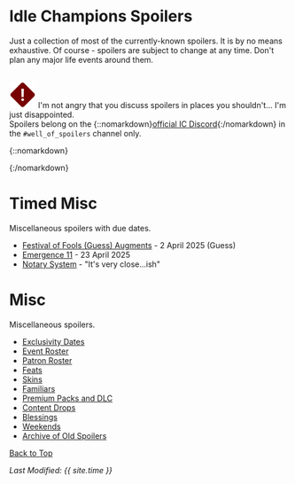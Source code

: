 # Idle Champions Spoilers

Just a collection of most of the currently-known spoilers. It is by no means exhaustive. Of course - spoilers are subject to change at any time. Don't plan any major life events around them.

<br/><span class="spoilerWarningRow">
<span class="spoilerWarningIcon">![Warning Icon](images/general/warning.png)</span>
<span class="spoilerWarning">I'm not angry that you discuss spoilers in places you shouldn't... I'm just disappointed.<br/>Spoilers belong on the {::nomarkdown}<a href="https://discord.gg/idlechampions" target="_blank">official IC Discord</a>{:/nomarkdown} in the `#well_of_spoilers` channel only.</span>
<span style="display:flex;position:absolute;bottom:-50px;right:0;color:var(--TangerineYellow);">
    <input type="checkbox" onClick="changeIndexVersion()" id="sortByEvents">
    <label class="switch" for="eventsVersion">Sort by Event Schedule</label>
</span>
</span>

{::nomarkdown}

<div id="events_v1" hidden>

{:/nomarkdown}

# New Event Champions

These are the event champions that are upcoming and all the information we know about them.

<span class="indexChampionTableColumn">
{::nomarkdown}
<a href="grimm.html">
{:/nomarkdown}
    <span class="indexChampionTableRow">
        <span class="indexChampionTableIcon">
            ![Grimm Portrait Icon](images/grimm/portrait.png)
        </span>
        <span class="indexChampionTableInfo">
            <span class="indexChampionTableChampion">
                Grimm
            </span>
            <span class="indexChampionTableEvent">
                <span class="indexChampionTableNoLink">Human Barbarian</span>
            </span>
            <span class="indexChampionTableEvent">
                <span class="indexChampionTableNoLink">Festival of Fools - 2 April 2025</span>
            </span>
        </span>
        <span class="indexChampionTableAttack">
            ![Melee Attack Icon](images/general/icon_melee.png)
        </span>
    </span>
{::nomarkdown}
</a>
{:/nomarkdown}
{::nomarkdown}
<a href="vlithryn.html">
{:/nomarkdown}
    <span class="indexChampionTableRow">
        <span class="indexChampionTableIcon">
            ![Vlithryn Portrait Icon](images/vlithryn/portrait.png)
        </span>
        <span class="indexChampionTableInfo">
            <span class="indexChampionTableChampion">
                Vlithryn
            </span>
            <span class="indexChampionTableEvent">
                <span class="indexChampionTableNoLink">Triton Cleric of Awful Ones (Guess)</span>
            </span>
            <span class="indexChampionTableEvent">
                <span class="indexChampionTableNoLink">The Great Modron March - 7 May 2025</span>
            </span>
        </span>
        <span class="indexChampionTableAttack">
            ![Melee Attack Icon](images/general/icon_melee.png)
        </span>
    </span>
{::nomarkdown}
</a>
{:/nomarkdown}
{::nomarkdown}
<a href="hank.html">
{:/nomarkdown}
    <span class="indexChampionTableRow">
        <span class="indexChampionTableIcon">
            ![Unknown or Missing Portrait Icon](images/general/unknown_champion.png)
        </span>
        <span class="indexChampionTableInfo">
            <span class="indexChampionTableChampion">
                Hank
            </span>
            <span class="indexChampionTableEvent">
                <span class="indexChampionTableNoLink">Human Ranger of Saturday Morning Squad (Guess)</span>
            </span>
            <span class="indexChampionTableEvent">
                <span class="indexChampionTableNoLink">Dragondown - 4 June 2025</span>
            </span>
        </span>
    </span>
{::nomarkdown}
</a>
{:/nomarkdown}
</span>

# New Evergreen Champion

The upcoming Evergreen champion we're aware of.

<span class="indexChampionTableColumn">
{::nomarkdown}
<a href="windfall.html">
{:/nomarkdown}
    <span class="indexChampionTableRow">
        <span class="indexChampionTableIcon">
            ![Windfall Portrait Icon](images/windfall/portrait.png)
        </span>
        <span class="indexChampionTableInfo">
            <span class="indexChampionTableChampion">
                Windfall
            </span>
            <span class="indexChampionTableEvent">
                <span class="indexChampionTableNoLink">Tiefling Bard (Guess)</span>
            </span>
            <span class="indexChampionTableEvent">
                <span class="indexChampionTableNoLink">Vecna 8 - 28 May 2025 (Guess)</span>
            </span>
        </span>
    </span>
{::nomarkdown}
</a>
{:/nomarkdown}
</span>

# Reworked Champions

A list of champions that will be seeing reworks in upcoming events.

<span class="indexChampionTableColumn">
{::nomarkdown}
<a href="beadle.html">
{:/nomarkdown}
    <span class="indexChampionTableRow">
        <span class="indexChampionTableIcon">
            ![Beadle & Grimm Portrait Icon](images/beadle/portrait.png)
        </span>
        <span class="indexChampionTableInfo">
            <span class="indexChampionTableChampion">
                Beadle
            </span>
            <span class="indexChampionTableEvent">
                <span class="indexChampionTableNoLink">Dwarf Rogue / Wizard</span>
            </span>
            <span class="indexChampionTableEvent">
                <span class="indexChampionTableNoLink">Festival of Fools - 2 April 2025</span>
            </span>
        </span>
        <span class="indexChampionTableAttack">
            ![Magic Attack Icon](images/general/icon_magic.png)
            ![Melee Attack Icon](images/general/icon_melee.png)
        </span>
    </span>
{::nomarkdown}
</a>
{:/nomarkdown}
{::nomarkdown}
<a href="yorven.html">
{:/nomarkdown}
    <span class="indexChampionTableRow">
        <span class="indexChampionTableIcon">
            ![Yorven Springpaw Portrait Icon](images/yorven/portrait.png)
        </span>
        <span class="indexChampionTableInfo">
            <span class="indexChampionTableChampion">
                Yorven Springpaw
            </span>
            <span class="indexChampionTableEvent">
                <span class="indexChampionTableNoLink">Harengon Barbarian / Druid</span>
            </span>
            <span class="indexChampionTableEvent">
                <span class="indexChampionTableNoLink">The Great Modron March - 14 May 2025 (Worst the Wait Augment (Guess))</span>
            </span>
        </span>
        <span class="indexChampionTableAttack">
            ![Melee Attack Icon](images/general/icon_melee.png)
        </span>
    </span>
{::nomarkdown}
</a>
{:/nomarkdown}
    <span class="indexChampionTableRowNoHover">
        <span class="indexChampionTableIcon">
            ![Krond Portrait Icon](images/krond/portrait.png)
        </span>
        <span class="indexChampionTableInfo">
            <span class="indexChampionTableChampion">
                Krond
            </span>
            <span class="indexChampionTableEvent">
                <span class="indexChampionTableNoLink">Half-Orc Fighter</span>
            </span>
            <span class="indexChampionTableEvent">
                <span class="indexChampionTableNoLink">Dragondown - 11 June 2025 (Worst the Wait Augment (Guess)) (Guess)</span>
            </span>
        </span>
        <span class="indexChampionTableAttack">
            ![Magic Attack Icon](images/general/icon_magic.png)
            ![Melee Attack Icon](images/general/icon_melee.png)
        </span>
    </span>
</span>

{::nomarkdown}

</div><div id="events_v2" hidden>

{:/nomarkdown}

# Champions

These are the upcoming new and reworked champions and where they'll be found.

<div markdown="1" class="abilityBorder"><div markdown="1" style="padding-left:8px">
## Festival of Fools - 2 April 2025
<span class="indexChampionTableColumn" style="margin:-15px 0 -20px -8px">
{::nomarkdown}
<a href="grimm.html">
{:/nomarkdown}
    <span class="indexChampionTableRow">
        <span class="indexChampionTableIcon">
            ![Grimm Portrait Icon](images/grimm/portrait.png)
        </span>
        <span class="indexChampionTableInfo">
            <span class="indexChampionTableChampion">
                Grimm
            </span>
            <span class="indexChampionTableEvent">
                <span class="indexChampionTableNoLink">Human Barbarian</span>
            </span>
        </span>
        <span class="indexChampionTableType indexChampionTableNoLink">
            Renework 💫
        </span>
        <span class="indexChampionTableAttack">
            ![Melee Attack Icon](images/general/icon_melee.png)
        </span>
    </span>
{::nomarkdown}
</a>
{:/nomarkdown}
{::nomarkdown}
<a href="beadle.html">
{:/nomarkdown}
    <span class="indexChampionTableRow">
        <span class="indexChampionTableIcon">
            ![Beadle & Grimm Portrait Icon](images/beadle/portrait.png)
        </span>
        <span class="indexChampionTableInfo">
            <span class="indexChampionTableChampion">
                Beadle
            </span>
            <span class="indexChampionTableEvent">
                <span class="indexChampionTableNoLink">Dwarf Rogue / Wizard</span>
            </span>
        </span>
        <span class="indexChampionTableType indexChampionTableNoLink">
            Rework ♻️
        </span>
        <span class="indexChampionTableAttack">
            ![Magic Attack Icon](images/general/icon_magic.png)
            ![Melee Attack Icon](images/general/icon_melee.png)
        </span>
    </span>
{::nomarkdown}
</a>
{:/nomarkdown}
</span>
</div></div>
<div markdown="1" class="abilityBorder"><div markdown="1" style="padding-left:8px">
## The Great Modron March - 7 May 2025
<span class="indexChampionTableColumn" style="margin:-15px 0 -20px -8px">
{::nomarkdown}
<a href="vlithryn.html">
{:/nomarkdown}
    <span class="indexChampionTableRow">
        <span class="indexChampionTableIcon">
            ![Vlithryn Portrait Icon](images/vlithryn/portrait.png)
        </span>
        <span class="indexChampionTableInfo">
            <span class="indexChampionTableChampion">
                Vlithryn
            </span>
            <span class="indexChampionTableEvent">
                <span class="indexChampionTableNoLink">Triton Cleric of Awful Ones (Guess)</span>
            </span>
        </span>
        <span class="indexChampionTableType indexChampionTableNoLink">
            New ⭐
        </span>
        <span class="indexChampionTableAttack">
            ![Melee Attack Icon](images/general/icon_melee.png)
        </span>
    </span>
{::nomarkdown}
</a>
{:/nomarkdown}
{::nomarkdown}
<a href="yorven.html">
{:/nomarkdown}
    <span class="indexChampionTableRow">
        <span class="indexChampionTableIcon">
            ![Yorven Springpaw Portrait Icon](images/yorven/portrait.png)
        </span>
        <span class="indexChampionTableInfo">
            <span class="indexChampionTableChampion">
                Yorven Springpaw
            </span>
            <span class="indexChampionTableEvent">
                <span class="indexChampionTableNoLink">Harengon Barbarian / Druid</span>
            </span>
            <span class="indexChampionTableEvent">
                <span style="font-size:0.9em;color:var(--Wolfram)">Delayed 1 week due to the Worst the Wait Augment (Guess)</span>
            </span>
        </span>
        <span class="indexChampionTableType indexChampionTableNoLink">
            Rework ♻️
        </span>
        <span class="indexChampionTableAttack">
            ![Melee Attack Icon](images/general/icon_melee.png)
        </span>
    </span>
{::nomarkdown}
</a>
{:/nomarkdown}
</span>
</div></div>
<div markdown="1" class="abilityBorder"><div markdown="1" style="padding-left:8px">
## Vecna 8 Content Drop - 28 May 2025 (Guess)
<span class="indexChampionTableColumn" style="margin:-15px 0 -20px -8px">
{::nomarkdown}
<a href="windfall.html">
{:/nomarkdown}
    <span class="indexChampionTableRow">
        <span class="indexChampionTableIcon">
            ![Windfall Portrait Icon](images/windfall/portrait.png)
        </span>
        <span class="indexChampionTableInfo">
            <span class="indexChampionTableChampion">
                Windfall (Guess)
            </span>
            <span class="indexChampionTableEvent">
                <span class="indexChampionTableNoLink">Tiefling Bard (Guess)</span>
            </span>
        </span>
        <span class="indexChampionTableType indexChampionTableNoLink">
            Evergreen 🌲
        </span>
    </span>
{::nomarkdown}
</a>
{:/nomarkdown}
</span>
</div></div>
<div markdown="1" class="abilityBorder"><div markdown="1" style="padding-left:8px">
## Dragondown - 4 June 2025
<span class="indexChampionTableColumn" style="margin:-15px 0 -20px -8px">
{::nomarkdown}
<a href="hank.html">
{:/nomarkdown}
    <span class="indexChampionTableRow">
        <span class="indexChampionTableIcon">
            ![Unknown or Missing Portrait Icon](images/general/unknown_champion.png)
        </span>
        <span class="indexChampionTableInfo">
            <span class="indexChampionTableChampion">
                Hank
            </span>
            <span class="indexChampionTableEvent">
                <span class="indexChampionTableNoLink">Human Ranger of Saturday Morning Squad (Guess)</span>
            </span>
        </span>
        <span class="indexChampionTableType indexChampionTableNoLink">
            New ⭐
        </span>
    </span>
{::nomarkdown}
</a>
{:/nomarkdown}
    <span class="indexChampionTableRowNoHover">
        <span class="indexChampionTableIcon">
            ![Krond Portrait Icon](images/krond/portrait.png)
        </span>
        <span class="indexChampionTableInfo">
            <span class="indexChampionTableChampion">
                Krond (Guess)
            </span>
            <span class="indexChampionTableEvent">
                <span class="indexChampionTableNoLink">Half-Orc Fighter</span>
            </span>
            <span class="indexChampionTableEvent">
                <span style="font-size:0.9em;color:var(--Wolfram)">Delayed 1 week due to the Worst the Wait Augment (Guess)</span>
            </span>
        </span>
        <span class="indexChampionTableType indexChampionTableNoLink">
            Rework ♻️
        </span>
        <span class="indexChampionTableAttack">
            ![Magic Attack Icon](images/general/icon_magic.png)
            ![Melee Attack Icon](images/general/icon_melee.png)
        </span>
    </span>
</span>
</div></div>

{::nomarkdown}

</div>

{:/nomarkdown}

# Timed Misc

Miscellaneous spoilers with due dates.

* [Festival of Fools (Guess) Augments](augments_16.md) - 2 April 2025 (Guess)
* [Emergence 11](emergence_11.md) - 23 April 2025
* [Notary System](notary.md) - "It's very close...ish"

# Misc

Miscellaneous spoilers.

* [Exclusivity Dates](exclusivitydates.md)
* [Event Roster](event_roster.md)
* [Patron Roster](patron_roster.md)
* [Feats](feats.md)
* [Skins](skins.md)
* [Familiars](familiars.md)
* [Premium Packs and DLC](premium.md)
* [Content Drops](contentdrops.md)
* [Blessings](blessings.md)
* [Weekends](weekends.md)
* [Archive of Old Spoilers](archive.md)

[Back to Top](#top)

*Last Modified: {{ site.time }}*

<script type="text/javascript" src="{{ '/scripts/indexVersion.js?v=' | append: site.github.build_revision | relative_url }}"></script>